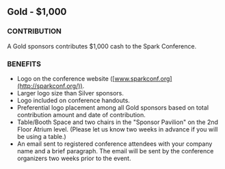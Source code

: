 ## Gold - $1,000

### CONTRIBUTION

A Gold sponsors contributes $1,000 cash to the Spark Conference.

### BENEFITS

* Logo on the conference website ([www.sparkconf.org](http://sparkconf.org/)).
* Larger logo size than Silver sponsors.
* Logo included on conference handouts.
* Preferential logo placement among all Gold sponsors based on total contribution amount and date of contribution.
* Table/Booth Space and two chairs in the "Sponsor Pavilion" on the 2nd Floor Atrium level. (Please let us know two weeks in advance if you will be using a table.)
* An email sent to registered conference attendees with your company name and a brief paragraph. The email will be sent by the conference organizers two weeks prior to the event.
